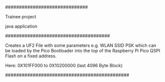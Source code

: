 ##############################

Trainee project

java application

######################################

Creates a UF2 File with some parameters
e.g. WLAN SSID PSK
which can be loaded by the Pico Bootloader
into the top of the Raspberry Pi Pico QSPI Flash
on a fixed address.

Here: 0X101FF000 to 0X10200000 (last 4096 Byte Block)

#############################################


